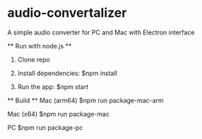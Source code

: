 # audio-convertalizer
A simple audio converter for PC and Mac with Electron interface

** Run with node.js **

1. Clone repo

2. Install dependencies:
$npm install

3. Run the app:
$npm start

** Build **
Mac (arm64)
$npm run package-mac-arm

Mac (x64)
$npm run package-mac

PC
$npm run package-pc
